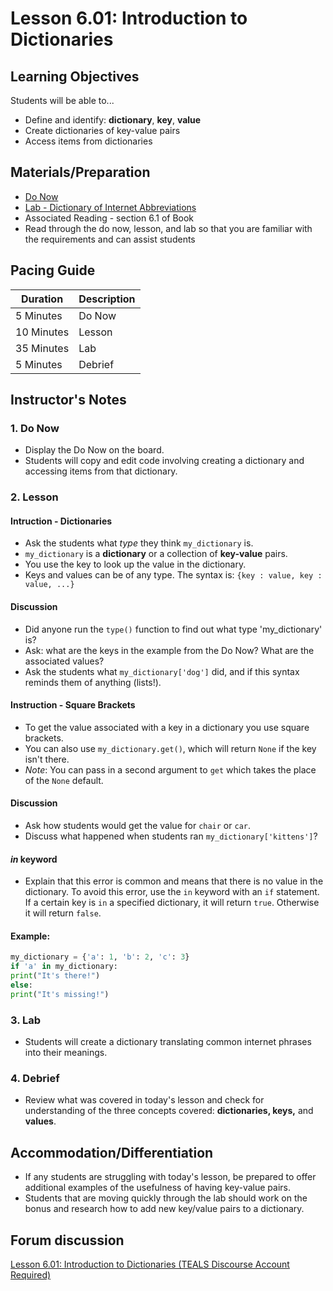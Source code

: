 # Lesson 6.01: Introduction to Dictionaries

## Learning Objectives
Students will be able to...

* Define and identify: **dictionary**, **key**, **value**
* Create dictionaries of key-value pairs
* Access items from dictionaries

## Materials/Preparation
* [Do Now]
* [Lab - Dictionary of Internet Abbreviations]
* Associated Reading - section 6.1 of Book
*  Read through the do now, lesson, and lab so that you are familiar with the requirements and can assist students

## Pacing Guide
| **Duration**   | **Description** |
| ---------- | ----------- |
| 5 Minutes  | Do Now      |
| 10 Minutes | Lesson      |
| 35 Minutes | Lab         |
| 5 Minutes | Debrief     |

## Instructor's Notes

### 1. Do Now
* Display the Do Now on the board.
* Students will copy and edit code involving creating a dictionary and accessing items from that dictionary.

### 2. Lesson

#### Intruction - Dictionaries
* Ask the students what *type* they think `my_dictionary` is. 
* `my_dictionary` is a **dictionary** or a collection of **key-value** pairs. 
* You use the key to look up the value in the dictionary. 
* Keys and values can be of any type. The syntax is: `{key : value, key : value, ...}` 

#### Discussion
* Did anyone run the `type()` function to find out what type 'my_dictionary' is? 
* Ask: what are the keys in the example from the Do Now? What are the associated values? 
* Ask the students what `my_dictionary['dog']` did, and if this syntax reminds them of anything (lists!).

#### Instruction - Square Brackets
* To get the value associated with a key in a dictionary you use square brackets.
* You can also use `my_dictionary.get()`, which will return `None` if the key isn't there. 
* *Note*: You can pass in a second argument to `get` which takes the place of the `None` default.

#### Discussion
* Ask how students would get the value for `chair` or `car`.
* Discuss what happened when students ran `my_dictionary['kittens']`? 

#### *in* keyword
* Explain that this error is common and means that there is no value in the dictionary. To avoid this error, use the `in` keyword with an `if` statement. If a certain key is `in` a specified dictionary, it will return `true`. Otherwise it will return `false`.

#### Example:

 ```python
 my_dictionary = {'a': 1, 'b': 2, 'c': 3}
 if 'a' in my_dictionary:
 print("It's there!")
 else:
 print("It's missing!")
 ```

### 3. Lab
* Students will create a dictionary translating common internet phrases into their meanings.

### 4. Debrief
* Review what was covered in today's lesson and check for understanding of the three concepts covered: **dictionaries, keys,** and **values**.

## Accommodation/Differentiation
* If any students are struggling with today's lesson, be prepared to offer additional examples of the usefulness of having key-value pairs. 
* Students that are moving quickly through the lab should work on the bonus and research how to add new key/value pairs to a dictionary.

## Forum discussion
[Lesson 6.01: Introduction to Dictionaries (TEALS Discourse Account Required)](https://forums.tealsk12.org/c/2nd-semester-unit-6-dictionaries/lesson-6-01-introduction-to-dictionaries)

[Do Now]: do_now.md
[Lab - Dictionary of Internet Abbreviations]: lab.md
